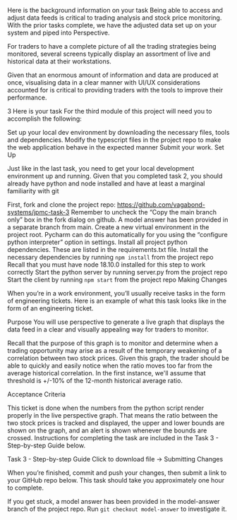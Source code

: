 Here is the background information on your task
Being able to access and adjust data feeds is critical to trading analysis and stock price monitoring. With the prior tasks complete, we have the adjusted data set up on your system and piped into Perspective.

For traders to have a complete picture of all the trading strategies being monitored, several screens typically display an assortment of live and historical data at their workstations.

Given that an enormous amount of information and data are produced at once, visualising data in a clear manner with UI/UX considerations accounted for is critical to providing traders with the tools to improve their performance.


3
Here is your task
For the third module of this project will need you to accomplish the following:

Set up your local dev environment by downloading the necessary files, tools and dependencies.
Modify the typescript files in the project repo to make the web application behave in the expected manner
Submit your work.
Set Up

Just like in the last task, you need to get your local development environment up and running. Given that you completed task 2, you should already have python and node installed and have at least a marginal familiarity with git

First, fork and clone the project repo: https://github.com/vagabond-systems/jpmc-task-3
Remember to uncheck the “Copy the main branch only” box in the fork dialog on github. A model answer has been provided in a separate branch from main.
Create a new virtual environment in the project root. Pycharm can do this automatically for you using the “configure python interpreter” option in settings.
Install all project python  dependencies. These are listed in the requirements.txt file.
Install the necessary dependencies by running `npm install` from the project repo
Recall that you must have node 18.10.0 installed for this step to work correctly
Start the python server by running server.py from the project repo
Start the client by running `npm start` from the project repo
Making Changes

When you’re in a work environment, you’ll usually receive tasks in the form of engineering tickets.
Here is an example of what this task looks like in the form of an engineering ticket.

Purpose
You will use perspective to generate a live graph that displays the data feed in a clear and visually appealing way for traders to monitor.

Recall that the purpose of this graph is to monitor and determine when a trading opportunity may arise as a result of the temporary weakening of a correlation between two stock prices. Given this graph, the trader should be able to quickly and easily notice when the ratio moves too far from the average historical correlation. In the first instance, we'll assume that threshold is +/-10% of the 12-month historical average ratio.

Acceptance Criteria

This ticket is done when the numbers from the python script render properly in the live perspective graph. That means the ratio between the two stock prices is tracked and displayed, the upper and lower bounds are shown on the graph, and an alert is shown whenever the bounds are crossed.
Instructions for completing the task are included in the Task 3 - Step-by-step Guide below.


Task 3 - Step-by-step Guide
Click to download file →
Submitting Changes

When you’re finished, commit and push your changes, then submit a link to your GitHub repo below. This task should take you approximately one hour to complete.

If you get stuck, a model answer has been provided in the model-answer branch of the project repo. Run `git checkout model-answer` to investigate it.
